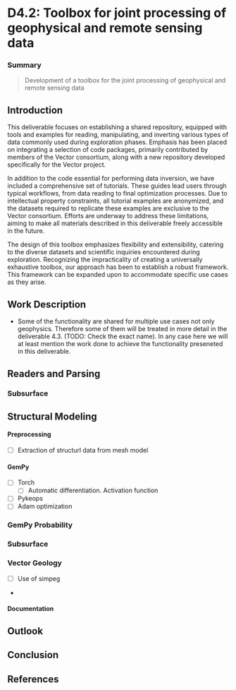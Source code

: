 ﻿# D4.2: Toolbox for joint processing of geophysical and remote sensing data

### Summary


> Development of a toolbox for the joint processing of geophysical and remote sensing data

## Introduction

This deliverable focuses on establishing a shared repository, equipped with tools and examples for reading, manipulating, and inverting various types of data commonly used during exploration phases. Emphasis has been placed on integrating a selection of code packages, primarily contributed by members of the Vector consortium, along with a new repository developed specifically for the Vector project.

In addition to the code essential for performing data inversion, we have included a comprehensive set of tutorials. These guides lead users through typical workflows, from data reading to final optimization processes. Due to intellectual property constraints, all tutorial examples are anonymized, and the datasets required to replicate these examples are exclusive to the Vector consortium. Efforts are underway to address these limitations, aiming to make all materials described in this deliverable freely accessible in the future.

The design of this toolbox emphasizes flexibility and extensibility, catering to the diverse datasets and scientific inquiries encountered during exploration. Recognizing the impracticality of creating a universally exhaustive toolbox, our approach has been to establish a robust framework. This framework can be expanded upon to accommodate specific use cases as they arise.


## Work Description
- Some of the functionality are shared for multiple use cases not only geophysics. Therefore some of them will be treated in more detail in the 
deliverable 4.3. (TODO: Check the exact name). In any case here we will at least mention the work done to achieve the functionality preseneted
in this deliverable.

## Readers and Parsing
### Subsurface

## Structural Modeling
#### Preprocessing
- [ ] Extraction of structurl data from mesh model

#### GemPy
- [ ] Torch
    - [ ] Automatic differentiation. Activation function
- [ ] Pykeops
- [ ] Adam optimization

### GemPy Probability

### Subsurface

### Vector Geology
- [ ] Use of simpeg
- 
#### Documentation

## Outlook

## Conclusion

## References